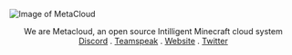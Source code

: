 ![Image of MetaCloud](https://i.ibb.co/yn73ScR/banner-metacloud.png)


<p>
  <p align="center">
   We are Metacloud, an open source Intilligent Minecraft cloud system
    <br>
    <a href="https://discord.com/invite/4kKEcaP9WC">Discord</a>
    .
    <a href="https://ts3server://metacloudservice.eu">Teamspeak</a>
    .
    <a href="https://metacloudservice.eu">Website</a>
    .
    <a href="https://twitter.com/@TheMetaCloud">Twitter</a>
  </p>
</p>
